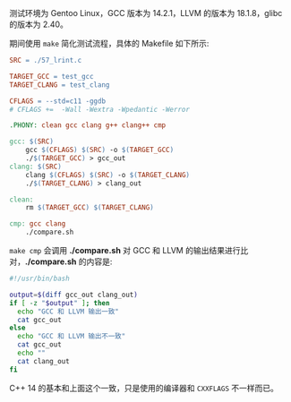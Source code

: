 测试环境为 Gentoo Linux，GCC 版本为 14.2.1，LLVM 的版本为 18.1.8，glibc 的版本为 2.40。

期间使用 `make` 简化测试流程，具体的 Makefile 如下所示:

```Makefile
SRC = ./57_lrint.c

TARGET_GCC = test_gcc
TARGET_CLANG = test_clang

CFLAGS = --std=c11 -ggdb
# CFLAGS +=  -Wall -Wextra -Wpedantic -Werror

.PHONY: clean gcc clang g++ clang++ cmp

gcc: $(SRC)
	gcc $(CFLAGS) $(SRC) -o $(TARGET_GCC)
	./$(TARGET_GCC) > gcc_out
clang: $(SRC)
	clang $(CFLAGS) $(SRC) -o $(TARGET_CLANG)
	./$(TARGET_CLANG) > clang_out

clean:
	rm $(TARGET_GCC) $(TARGET_CLANG)

cmp: gcc clang
	./compare.sh
```

`make cmp` 会调用 **./compare.sh** 对 GCC 和 LLVM 的输出结果进行比对，**./compare.sh** 的内容是:

```sh
#!/usr/bin/bash

output=$(diff gcc_out clang_out)
if [ -z "$output" ]; then
  echo "GCC 和 LLVM 输出一致"
  cat gcc_out
else
  echo "GCC 和 LLVM 输出不一致"
  cat gcc_out
  echo ""
  cat clang_out
fi
```

C++ 14 的基本和上面这个一致，只是使用的编译器和 `CXXFLAGS` 不一样而已。
